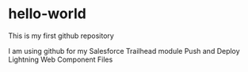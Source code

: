 # hello-world
This is my first github repository

I am using github for my Salesforce Trailhead module Push and Deploy Lightning Web Component Files
